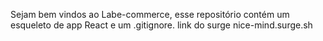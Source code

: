 Sejam bem vindos ao Labe-commerce, esse repositório contém um esqueleto de app React e um .gitignore.
link do surge nice-mind.surge.sh
